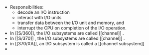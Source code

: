 - Responsibilities:
	- decode an I/O instruction
	- interact with I/O units
	- transfer data between the I/O unit and memory, and
	- interrupt the CPU on completion of the I/O operation.
- In [[S/360]], the I/O subsystems are called [[channel]] .
- In [[S/370]] , the I/O subsystems are called [[channel]] .
- in [[370/XA]], an I/O subsystem is called a [[channel subsystem]]
-